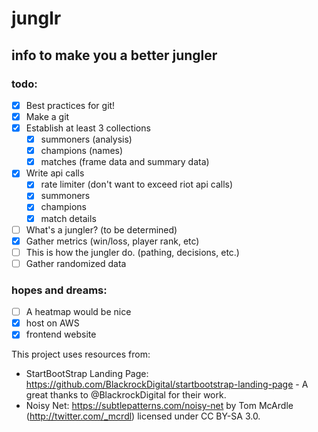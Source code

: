 # junglr
## info to make you a better jungler

### todo:
- [x] Best practices for git!
- [x] Make a git
- [x] Establish at least 3 collections
    - [x] summoners (analysis)
    - [x] champions (names)
    - [x] matches (frame data and summary data)
- [x] Write api calls
    - [x] rate limiter (don't want to exceed riot api calls)
	- [x] summoners
	- [x] champions
	- [x] match details
- [ ] What's a jungler? (to be determined)
- [x] Gather metrics (win/loss, player rank, etc)
- [ ] This is how the jungler do. (pathing, decisions, etc.)
- [ ] Gather randomized data

### hopes and dreams:
- [ ] A heatmap would be nice
- [x] host on AWS
- [x] frontend website

This project uses resources from:
- StartBootStrap Landing Page: https://github.com/BlackrockDigital/startbootstrap-landing-page - A great thanks to @BlackrockDigital for their work. 
- Noisy Net: https://subtlepatterns.com/noisy-net by Tom McArdle (http://twitter.com/_mcrdl) licensed under CC BY-SA 3.0.
